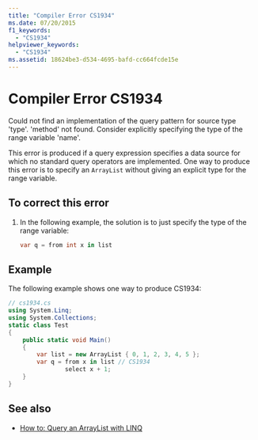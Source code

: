 ```yaml
---
title: "Compiler Error CS1934"
ms.date: 07/20/2015
f1_keywords: 
  - "CS1934"
helpviewer_keywords: 
  - "CS1934"
ms.assetid: 18624be3-d534-4695-bafd-cc664fcde15e
---
```

# Compiler Error CS1934
Could not find an implementation of the query pattern for source type 'type'. 'method' not found. Consider explicitly specifying the type of the range variable 'name'.  
  
 This error is produced if a query expression specifies a data source for which no standard query operators are implemented. One way to produce this error is to specify an `ArrayList` without giving an explicit type for the range variable.  
  
## To correct this error  
  
1. In the following example, the solution is to just specify the type of the range variable:  
  
    ```csharp  
    var q = from int x in list  
    ```  
  
## Example  
 The following example shows one way to produce CS1934:  
  
```csharp  
// cs1934.cs  
using System.Linq;  
using System.Collections;  
static class Test  
{  
    public static void Main()  
    {  
        var list = new ArrayList { 0, 1, 2, 3, 4, 5 };  
        var q = from x in list // CS1934  
                select x + 1;  
    }  
}  
```  
  
## See also

- [How to: Query an ArrayList with LINQ](../programming-guide/concepts/linq/how-to-query-an-arraylist-with-linq.md)
